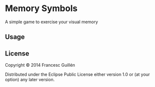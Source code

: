 # Memory Symbols

A simple game to exercise your visual memory

## Usage


## License

Copyright © 2014 Francesc Guillén

Distributed under the Eclipse Public License either version 1.0 or (at
your option) any later version.
